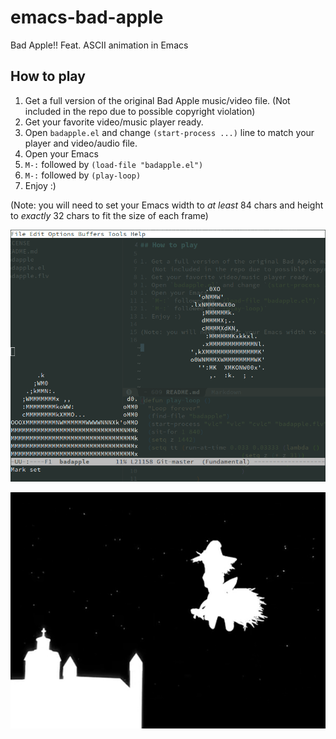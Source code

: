 # emacs-bad-apple
Bad Apple!! Feat. ASCII animation in Emacs

## How to play

1. Get a full version of the original Bad Apple music/video file.
   (Not included in the repo due to possible copyright violation)
1. Get your favorite video/music player ready.
1. Open `badapple.el` and change `(start-process ...)` line to match your player and video/audio file.
1. Open your Emacs
1. `M-:` followed by `(load-file "badapple.el")`
1. `M-:` followed by `(play-loop)`
1. Enjoy :)

(Note: you will need to set your Emacs width to *at least* 84 chars and height to *exactly* 32 chars to fit the size of each frame)

![Emacs](img/emacs.png)

![VLC](img/vlc.png)
